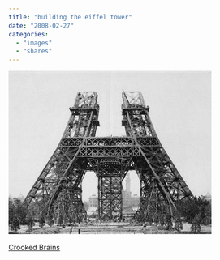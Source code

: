 ```yaml
---
title: "building the eiffel tower"
date: "2008-02-27"
categories: 
  - "images"
  - "shares"
---
```


![](images/4wnP83SaF5y1nouly7rApev7_400.jpg)

[Crooked Brains](http://www.crookedbrains.net/2008/02/under-construction.html)
